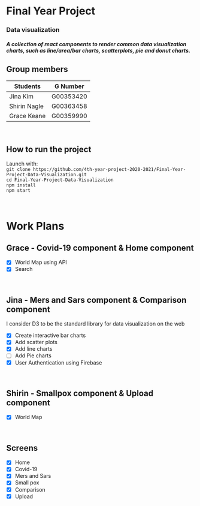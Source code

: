 # Final Year Project 

### Data visualization 
##### A collection of react components to render common data visualization charts, such as line/area/bar charts, scatterplots, pie and donut charts.

## Group members
|    Students   | G Number  |
| ------------- |:-:|
|    Jina Kim   | G00353420 | 
|  Shirin Nagle | G00363458 | 
|  Grace Keane  | G00359990 | 

<br>

## How to run the project
Launch with:
<br>
`git clone https://github.com/4th-year-project-2020-2021/Final-Year-Project-Data-Visualization.git`
<br>
`cd Final-Year-Project-Data-Visualization`
<br>
`npm install`
<br>
`npm start`

<br>

# Work Plans

## Grace - Covid-19 component & Home component

- [x] World Map using API
- [x] Search 

<br>

## Jina - Mers and Sars component & Comparison component

I consider D3 to be the standard library for data visualization on the web

- [x] Create interactive bar charts
- [x] Add scatter plots
- [x] Add line charts
- [ ] Add Pie charts
- [x] User Authentication using Firebase 

<br>

## Shirin - Smallpox component & Upload component

- [x] World Map 

<br>

## Screens

- [x] Home
- [x] Covid-19
- [x] Mers and Sars
- [x] Small pox
- [x] Comparison
- [x] Upload